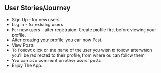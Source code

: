 ## User Stories/Journey

* Sign Up - for new users
* Log in - for existing users
* For new users - after registraion: Create profile first before viewing your profile.
* After creating your profile, you can now Post.
* View Posts
* To Follow: click on the name of the user you wish to follow, afterwhich you'll be redirected to their profile, from where ou can follow them.
* You can also comment on other users' posts
* Enjoy The App.
